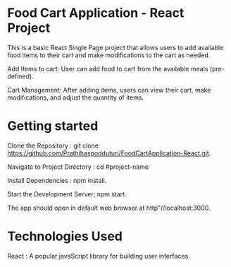 # Food Cart Application - React Project

This is a basic React Single Page project that allows users to add available food items to their cart and make modifications to the cart as needed.

Add Items to cart: User can add food to cart from the available meals (pre-defined).

Cart Management: After adding items, users can view their cart, make modifications, and adjust the quantity of items.

# Getting started

Clone the Repository : git clone https://github.com/Prathihaspodduturi/FoodCartApplication-React.git.

Navigate to Project Directory : cd #project-name

Install Dependencies : npm install.

Start the Development Server: npm start.

The app should open in default web browser at http"//localhost:3000.

# Technologies Used

React : A popular javaScript library for building user interfaces.
